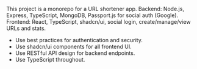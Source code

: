<!-- Use this file to provide workspace-specific custom instructions to Copilot. For more details, visit https://code.visualstudio.com/docs/copilot/copilot-customization#_use-a-githubcopilotinstructionsmd-file -->

This project is a monorepo for a URL shortener app. Backend: Node.js, Express, TypeScript, MongoDB, Passport.js for social auth (Google). Frontend: React, TypeScript, shadcn/ui, social login, create/manage/view URLs and stats.

- Use best practices for authentication and security.
- Use shadcn/ui components for all frontend UI.
- Use RESTful API design for backend endpoints.
- Use TypeScript throughout.
